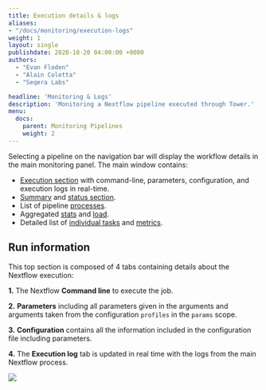 ```yaml
---
title: Execution details & logs
aliases:
- "/docs/monitoring/execution-logs"
weight: 1
layout: single
publishdate: 2020-10-20 04:00:00 +0000
authors:
  - "Evan Floden"
  - "Alain Coletta"
  - "Seqera Labs"

headline: 'Monitoring & Logs'
description: 'Monitoring a Nextflow pipeline executed through Tower.'
menu:
  docs:
    parent: Monitoring Pipelines
    weight: 2
---
```


Selecting a pipeline on the navigation bar will display the workflow details in the main monitoring panel. The main window contains:

* [Execution section](#run-information) with command-line, parameters, configuration, and execution logs in real-time.
* [Summary](/monitoring_summary/) and [status section](/monitoring_summary#task-status).
* List of pipeline [processes](/monitoring_processes/).
* Aggregated [stats](/monitoring_aggregate_stats/) and [load](/monitoring_aggregate_stats#load-and-utilization).
* Detailed list of [individual tasks](/monitoring_tasks/#task-table) and [metrics](/monitoring_tasks/#resource-metrics).

## Run information

This top section is composed of 4 tabs containing details about the Nextflow execution:

**1.** The Nextflow **Command line** to execute the job.

**2.** **Parameters** including all parameters given in the arguments and arguments taken from the configuration `profiles` in the `params` scope.

**3.** **Configuration** contains all the information included in the configuration file including parameters.

**4.** The **Execution log** tab is updated in real time with the logs from the main Nextflow process.

![](/uploads/2020/10/monitoring_exec_log.png)



